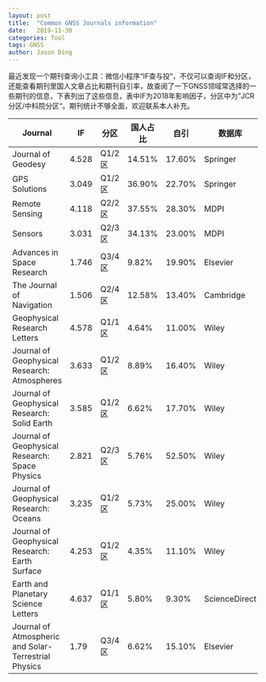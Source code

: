 ```yaml
---
layout: post
title:  "Common GNSS Journals information"
date:   2019-11-30
categories: Tool
tags: GNSS
author: Jason Ding
---
```




最近发现一个期刊查询小工具：微信小程序“IF查与投“，不仅可以查询IF和分区，还能查看期刊里国人文章占比和期刊自引率，故查阅了一下GNSS领域常选择的一些期刊的信息，下表列出了这些信息，表中IF为2018年影响因子，分区中为”JCR分区/中科院分区“。期刊统计不够全面，欢迎联系本人补充。

| Journal                                              | IF    | 分区   | 国人占比 | 自引   | 数据库        |
| ---------------------------------------------------- | ----- | ------ | -------- | ------ | ------------- |
| Journal of Geodesy                                   | 4.528 | Q1/2区 | 14.51%   | 17.60% | Springer      |
| GPS Solutions                                        | 3.049 | Q1/2区 | 36.90%   | 22.70% | Springer      |
| Remote Sensing                                       | 4.118 | Q2/2区 | 37.55%   | 28.30% | MDPI          |
| Sensors                                              | 3.031 | Q2/3区 | 34.13%   | 23.00% | MDPI          |
| Advances in Space Research                           | 1.746 | Q3/4区 | 9.82%    | 19.90% | Elsevier      |
| The Journal of Navigation                            | 1.506 | Q2/4区 | 12.58%   | 13.40% | Cambridge     |
| Geophysical Research Letters                         | 4.578 | Q1/1区 | 4.64%    | 11.00% | Wiley         |
| Journal of Geophysical Research: Atmospheres         | 3.633 | Q1/2区 | 8.89%    | 16.40% | Wiley         |
| Journal of Geophysical Research: Solid Earth         | 3.585 | Q1/2区 | 6.62%    | 17.70% | Wiley         |
| Journal of Geophysical Research: Space Physics       | 2.821 | Q2/3区 | 5.76%    | 52.50% | Wiley         |
| Journal of Geophysical Research: Oceans              | 3.235 | Q1/2区 | 5.73%    | 25.00% | Wiley         |
| Journal of Geophysical Research: Earth Surface       | 4.253 | Q1/2区 | 4.35%    | 11.10% | Wiley         |
| Earth and Planetary Science Letters                  | 4.637 | Q1/1区 | 5.80%    | 9.30%  | ScienceDirect |
| Journal of Atmospheric and Solar-Terrestrial Physics | 1.79  | Q3/4区 | 6.62%    | 15.10% | Elsevier      |

